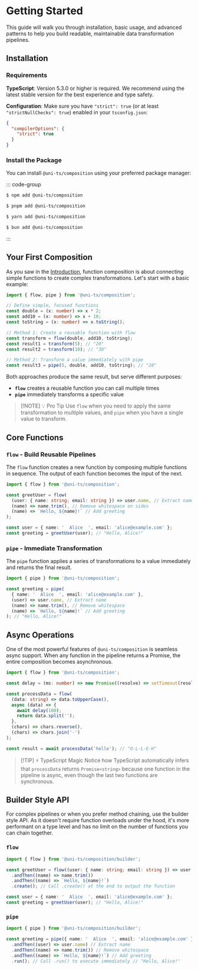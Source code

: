 # Getting Started

This guide will walk you through installation, basic usage, and advanced patterns to help you build readable, maintainable data transformation pipelines.

## Installation

### Requirements

**TypeScript**: Version 5.3.0 or higher is required. We recommend using the latest stable version for the best experience and type safety.

**Configuration**: Make sure you have `"strict": true` (or at least `"strictNullChecks": true`) enabled in your `tsconfig.json`:

```json
{
  "compilerOptions": {
    "strict": true
  }
}
```

### Install the Package

You can install `@uni-ts/composition` using your preferred package manager:

::: code-group

```sh [npm]
$ npm add @uni-ts/composition
```

```sh [pnpm]
$ pnpm add @uni-ts/composition
```

```sh [yarn]
$ yarn add @uni-ts/composition
```

```sh [bun]
$ bun add @uni-ts/composition
```

:::

## Your First Composition

As you saw in the [Introduction](./index.md), function composition is about connecting simple functions to create complex transformations. Let's start with a basic example:

```typescript twoslash
import { flow, pipe } from '@uni-ts/composition';

// Define simple, focused functions
const double = (x: number) => x * 2;
const add10 = (x: number) => x + 10;
const toString = (x: number) => x.toString();

// Method 1: Create a reusable function with flow
const transform = flow(double, add10, toString);
const result1 = transform(5); // "20"
const result2 = transform(10); // "30"

// Method 2: Transform a value immediately with pipe
const result3 = pipe(5, double, add10, toString); // "20"
```

Both approaches produce the same result, but serve different purposes:

- **`flow`** creates a reusable function you can call multiple times
- **`pipe`** immediately transforms a specific value

> [!NOTE] 💡 Pro Tip
> Use `flow` when you need to apply the same transformation to multiple values, and `pipe` when you have a single value to transform.

## Core Functions

### `flow` - Build Reusable Pipelines

The `flow` function creates a new function by composing multiple functions in sequence. The output of each function becomes the input of the next.

```typescript twoslash
import { flow } from '@uni-ts/composition';

const greetUser = flow(
  (user: { name: string; email: string }) => user.name, // Extract name
  (name) => name.trim(), // Remove whitespace on sides
  (name) => `Hello, ${name}!` // Add greeting
);

const user = { name: '  Alice  ', email: 'alice@example.com' };
const greeting = greetUser(user); // "Hello, Alice!"
```

### `pipe` - Immediate Transformation

The `pipe` function applies a series of transformations to a value immediately and returns the final result.

```typescript twoslash
import { pipe } from '@uni-ts/composition';

const greeting = pipe(
  { name: '  Alice  ', email: 'alice@example.com' },
  (user) => user.name, // Extract name
  (name) => name.trim(), // Remove whitespace
  (name) => `Hello, ${name}!` // Add greeting
); // "Hello, Alice!"
```

## Async Operations

One of the most powerful features of `@uni-ts/composition` is seamless async support. When any function in the pipeline returns a Promise, the entire composition becomes asynchronous.

```typescript twoslash
import { flow } from '@uni-ts/composition';

const delay = (ms: number) => new Promise((resolve) => setTimeout(resolve, ms));

const processData = flow(
  (data: string) => data.toUpperCase(),
  async (data) => {
    await delay(100);
    return data.split('');
  },
  (chars) => chars.reverse(),
  (chars) => chars.join('-')
);

const result = await processData('hello'); // "O-L-L-E-H"
```

> [!TIP] ⚡ TypeScript Magic
> Notice how TypeScript automatically infers that `processData` returns `Promise<string>` because one function in the pipeline is async, even though the last two functions are synchronous.

## Builder Style API

For complex pipelines or when you prefer method chaining, use the builder style API. As it doesn't require function overloads under the hood, it's more performant on a type level and has no limit on the number of functions you can chain together.

### `flow`

```typescript twoslash
import { flow } from '@uni-ts/composition/builder';

const greetUser = flow((user: { name: string; email: string }) => user.name)
  .andThen((name) => name.trim())
  .andThen((name) => `Hello, ${name}!`)
  .create(); // Call .create() at the end to output the function

const user = { name: '  Alice  ', email: 'alice@example.com' };
const greeting = greetUser(user); // "Hello, Alice!"
```

### `pipe`

```typescript twoslash
import { pipe } from '@uni-ts/composition/builder';

const greeting = pipe({ name: '  Alice  ', email: 'alice@example.com' })
  .andThen((user) => user.name) // Extract name
  .andThen((name) => name.trim()) // Remove whitespace
  .andThen((name) => `Hello, ${name}!`) // Add greeting
  .run(); // Call .run() to execute immediately // "Hello, Alice!"
```

